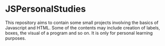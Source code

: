 # JSPersonalStudies
This repository aims to contain some small projects involving the basics of Javascript and HTML.
Some of the contents may include creation of labels, boxes, the visual of a program and so on.
It is only for personal learning purposes.

